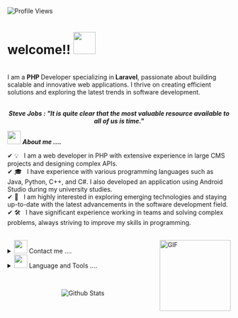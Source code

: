 ![Profile Views](https://komarev.com/ghpvc/?username=soreendev)
 
# welcome!! <img src="https://media.giphy.com/media/hVa6t0WpoDOk7Pxb7l/giphy.gif" width="50">
<br/>
I am a <b>PHP </b>Developer specializing in<b> Laravel</b>, passionate about building scalable and innovative web applications. I thrive on creating efficient solutions and exploring the latest trends in software development.
<br/>
<br/>
<p align="center">
<b><i align="center">Steve Jobs : "It is quite clear that the most valuable resource available to all of us is time."</i></b> 
 </p>


<img src="https://media.giphy.com/media/iY8CRBdQXODJSCERIr/giphy.gif" width="30px">&nbsp;***About me ....***

✔ 💡   I am a web developer in PHP with extensive experience in large CMS projects and designing complex APIs.<br>
✔ 🎓   I have experience with various programming languages such as Java, Python, C++, and C#. I also developed an application using Android Studio during my university studies.<br>
✔ 🔰   I am highly interested in exploring emerging technologies and staying up-to-date with the latest advancements in the software development field.<br>
✔ 🛠️   I have significant experience working in teams and solving complex problems, always striving to improve my skills in programming.<br>

<br>
<img align="right" alt="GIF" height="160px" src="https://media.giphy.com/media/Ah3zHH7hvsSB2/giphy.gif" />


<!-- contact me -->
<details>
 <summary><img src="https://media.giphy.com/media/iY8CRBdQXODJSCERIr/giphy.gif" width="30px">&nbsp;Contact me ....</summary>
<div>
  <samp>
    <p align="center">
     <br/>
     <br/>
<!--      <a href="https://t.me/soreendev" target="blank"><img align="center"
        src="https://github.com/CLorant/readme-social-icons/blob/main/large/colored/telegram.svg"
        alt="telegram" height="30"/>
     </a> -->
     <a href="soreendev@gmail.com" target="blank">
     <img src="https://skillicons.dev/icons?i=gmail" />
     </a>

  </samp>
</div>
</details>

<details>
 <summary><img src="https://media.giphy.com/media/iY8CRBdQXODJSCERIr/giphy.gif" width="30px">&nbsp;Language and Tools ....</summary>
 <div>
 <samp>
  <br>
 <p align="center">
  <a href="https://skillicons.dev">
    <img src="https://skillicons.dev/icons?i=phpstorm,php,mysql,laravel,git,postman,ubuntu" />
  </a>
</p>
 </samp> 
 </div>
 </details>

 </p>
 </samp>
 </div>
 </details>
 <br>
 

<p align="center">
        <img src="https://raw.githubusercontent.com/bornmay/bornmay/Update/svg/Bottom.svg" alt="Github Stats" />
</p>
